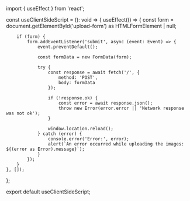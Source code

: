 import { useEffect } from 'react';

const useClientSideScript = (): void => {
    useEffect(() => {
        const form = document.getElementById('upload-form') as HTMLFormElement | null;

        if (form) {
            form.addEventListener('submit', async (event: Event) => {
                event.preventDefault();

                const formData = new FormData(form);

                try {
                    const response = await fetch('/', {
                        method: 'POST',
                        body: formData
                    });

                    if (!response.ok) {
                        const error = await response.json();
                        throw new Error(error.error || 'Network response was not ok');
                    }

                    window.location.reload();
                } catch (error) {
                    console.error('Error:', error);
                    alert(`An error occurred while uploading the images: ${(error as Error).message}`);
                }
            });
        }
    }, []);
};

export default useClientSideScript;